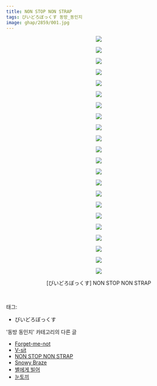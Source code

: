 ```yaml
---
title: NON STOP NON STRAP
tags: びいどろぼっくす 동방_동인지
image: ghap/2859/001.jpg
---
```

<div class="article">
<p style="text-align: center; clear: none; float: none;"><img src="{{ site.nasurl }}/ghap/2859/001.jpg"/></p>
<p style="text-align: center; clear: none; float: none;"><img src="{{ site.nasurl }}/ghap/2859/002.jpg"/></p>
<p style="text-align: center; clear: none; float: none;"><img src="{{ site.nasurl }}/ghap/2859/003.jpg"/></p>
<p style="text-align: center; clear: none; float: none;"><img src="{{ site.nasurl }}/ghap/2859/004.jpg"/></p>
<p style="text-align: center; clear: none; float: none;"><img src="{{ site.nasurl }}/ghap/2859/005.jpg"/></p>
<p style="text-align: center; clear: none; float: none;"><img src="{{ site.nasurl }}/ghap/2859/006.jpg"/></p>
<p style="text-align: center; clear: none; float: none;"><img src="{{ site.nasurl }}/ghap/2859/007.jpg"/></p>
<p style="text-align: center; clear: none; float: none;"><img src="{{ site.nasurl }}/ghap/2859/008.jpg"/></p>
<p style="text-align: center; clear: none; float: none;"><img src="{{ site.nasurl }}/ghap/2859/009.jpg"/></p>
<p style="text-align: center; clear: none; float: none;"><img src="{{ site.nasurl }}/ghap/2859/010.jpg"/></p>
<p style="text-align: center; clear: none; float: none;"><img src="{{ site.nasurl }}/ghap/2859/011.jpg"/></p>
<p style="text-align: center; clear: none; float: none;"><img src="{{ site.nasurl }}/ghap/2859/012.jpg"/></p>
<p style="text-align: center; clear: none; float: none;"><img src="{{ site.nasurl }}/ghap/2859/013.jpg"/></p>
<p style="text-align: center; clear: none; float: none;"><img src="{{ site.nasurl }}/ghap/2859/014.jpg"/></p>
<p style="text-align: center; clear: none; float: none;"><img src="{{ site.nasurl }}/ghap/2859/015.jpg"/></p>
<p style="text-align: center; clear: none; float: none;"><img src="{{ site.nasurl }}/ghap/2859/016.jpg"/></p>
<p style="text-align: center; clear: none; float: none;"><img src="{{ site.nasurl }}/ghap/2859/017.jpg"/></p>
<p style="text-align: center; clear: none; float: none;"><img src="{{ site.nasurl }}/ghap/2859/018.jpg"/></p>
<p style="text-align: center; clear: none; float: none;"><img src="{{ site.nasurl }}/ghap/2859/019.jpg"/></p>
<p style="text-align: center; clear: none; float: none;"><img src="{{ site.nasurl }}/ghap/2859/020.jpg"/></p>
<p style="text-align: center; clear: none; float: none;"><img src="{{ site.nasurl }}/ghap/2859/021.jpg"/></p>
<p style="text-align: center; clear: none; float: none;"><img src="{{ site.nasurl }}/ghap/2859/022.jpg"/></p>
<p style="text-align: center; clear: none; float: none;">[びいどろぼっくす] NON STOP NON STRAP</p>
<p><br/></p>
</div><div class="tagTrail">
<p>태그: </p>
<ul>
<li>びいどろぼっくす</li>
</ul>
</div><div class="another">
<p>'동방 동인지' 카테고리의 다른 글</p>
<ul>
<li><a href="/2016-12-07-ghap_2861">Forget-me-not</a></li>
<li><a href="/2016-12-07-ghap_2860">V-sit</a></li>
<li><a href="/2016-12-07-ghap_2859">NON STOP NON STRAP</a></li>
<li><a href="/2016-12-07-ghap_2857">Snowy Braze</a></li>
<li><a href="/2016-12-07-ghap_2856">별에게 빌어</a></li>
<li><a href="/2016-12-07-ghap_2855">눈토끼</a></li>
</ul>
</div><div class="cb_module cb_fluid">
<div class="cb_wrt cb_profile">
</div><!-- commentList close -->
</div>